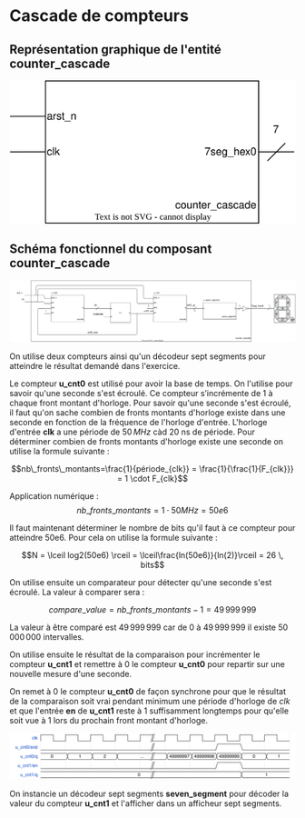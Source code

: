 # Cascade de compteurs
## Représentation graphique de l'entité **counter_cascade**
![](img/counter_cascade_component.svg)
## Schéma fonctionnel du composant **counter_cascade**
![](img/counter_cascade_fonctional_schematic.svg)

On utilise deux compteurs ainsi qu'un décodeur sept segments pour atteindre le résultat demandé dans l'exercice.

Le compteur **u_cnt0** est utilisé pour avoir la base de temps. On l'utilise pour savoir qu'une seconde s'est écroulé. Ce compteur s’incrémente de 1 à chaque front montant d'horloge. Pour savoir qu'une seconde s'est écroulé, il faut qu'on sache combien de fronts montants d'horloge existe dans une seconde en fonction de la fréquence de l'horloge d'entrée. L'horloge d'entrée **clk** a une période de $50 \, MHz$ càd 20 ns de période. Pour déterminer combien de fronts montants d'horloge existe une seconde on utilise la formule suivante : 

$$nb\_fronts\_montants=\frac{1}{période_{clk}} = \frac{1}{\frac{1}{F_{clk}}} = 1 \cdot F_{clk}$$

Application numérique : 
$$nb\_fronts\_montants = 1 \cdot 50 MHz = 50e6$$

Il faut maintenant déterminer le nombre de bits qu'il faut à ce compteur pour atteindre 50e6. Pour cela on utilise la formule suivante : 

$$N = \lceil log2(50e6) \rceil = \lceil\frac{ln(50e6)}{ln(2)}\rceil = 26 \, bits$$

On utilise ensuite un comparateur pour détecter qu'une seconde s'est écroulé. La valeur à comparer sera : 

$$compare\_value = nb\_fronts\_montants - 1 = 49\,999\,999$$

La valeur à être comparé est $49\,999\,999$ car de $0$ à $49\,999\,999$ il existe $50\,000\,000$ intervalles.

On utilise ensuite le résultat de la comparaison pour incrémenter le compteur **u_cnt1** et remettre à $0$ le compteur **u_cnt0** pour repartir sur une nouvelle mesure d'une seconde.

On remet à $0$ le compteur **u_cnt0** de façon synchrone pour que le résultat de la comparaison soit vrai pendant minimum une période d'horloge de *clk* et que l'entrée **en** de **u_cnt1** reste à $1$ suffisamment longtemps pour qu'elle soit vue à $1$ lors du prochain front montant d'horloge.

![](img/wave_raz_cnt..svg)

On instancie un décodeur sept segments **seven_segment** pour décoder la valeur du compteur **u_cnt1** et l'afficher dans un afficheur sept segments.